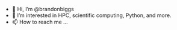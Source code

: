 - 👋 Hi, I’m @brandonbiggs
- 👀 I’m interested in HPC, scientific computing, Python, and more.
- 📫 How to reach me ...

<!---
brandonbiggs/brandonbiggs is a ✨ special ✨ repository because its `README.md` (this file) appears on your GitHub profile.
You can click the Preview link to take a look at your changes.
--->
